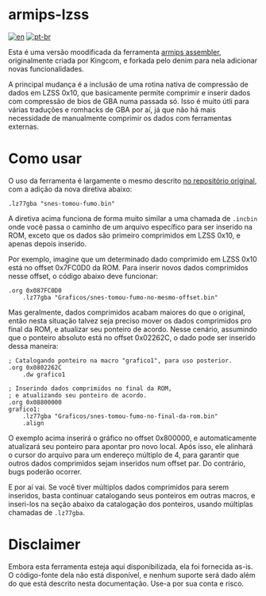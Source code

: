 # armips-lzss
[![en](https://img.shields.io/badge/lang-en-red.svg)](https://github.com/leomontenegro6/armips-lzss/blob/master/README.md)
[![pt-br](https://img.shields.io/badge/lang-pt--br-green.svg)](https://github.com/leomontenegro6/armips-lzss/blob/master/README-PT.md)

Esta é uma versão moodificada da ferramenta [armips assembler](https://github.com/Kingcom/armips), originalmente criada por Kingcom, e forkada pelo denim para nela adicionar novas funcionalidades.

A principal mudança é a inclusão de uma rotina nativa de compressão de dados em LZSS 0x10, que basicamente permite comprimir e inserir dados com compressão de bios de GBA numa passada só. Isso é muito útli para várias traduções e romhacks de GBA por aí, já que não há mais necessidade de manualmente comprimir os dados com ferramentas externas.

# Como usar

O uso da ferramenta é largamente o mesmo descrito [no repositório original](https://github.com/Kingcom/armips?tab=readme-ov-file#11-usage), com a adição da nova diretiva abaixo:

```
.lz77gba "snes-tomou-fumo.bin"
```

A diretiva acima funciona de forma muito similar a uma chamada de `.incbin` onde você passa o caminho de um arquivo específico para ser inserido na ROM, exceto que os dados são primeiro comprimidos em LZSS 0x10, e apenas depois inserido.

Por exemplo, imagine que um determinado dado comprimido em LZSS 0x10 está no offset 0x7FC0D0 da ROM. Para inserir novos dados comprimidos nesse offset, o código abaixo deve funcionar:

```
.org 0x087FC0D0
    .lz77gba "Graficos/snes-tomou-fumo-no-mesmo-offset.bin"
```

Mas geralmente, dados comprimidos acabam maiores do que o original, então nesta situação talvez seja preciso mover os dados comprimidos pro final da ROM, e atualizar seu ponteiro de acordo. Nesse cenário, assumindo que o ponteiro absoluto está no offset 0x02262C, o dado pode ser inserido dessa maneira:

```
; Catalogando ponteiro na macro "grafico1", para uso posterior.
.org 0x0802262C
    .dw grafico1

; Inserindo dados comprimidos no final da ROM,
; e atualizando seu ponteiro de acordo.
.org 0x08800000
grafico1:
    .lz77gba "Graficos/snes-tomou-fumo-no-final-da-rom.bin"
    .align
```

O exemplo acima inserirá o gráfico no offset 0x800000, e automaticamente atualizará seu ponteiro para apontar pro novo local. Após isso, ele alinhará o cursor do arquivo para um endereço múltiplo de 4, para garantir que outros dados comprimidos sejam inseridos num offset par. Do contrário, bugs poderão ocorrer.

E por aí vai. Se você tiver múltiplos dados comprimidos para serem inseridos, basta continuar catalogando seus ponteiros em outras macros, e inseri-los na seção abaixo da catalogação dos ponteiros, usando múltiplas chamadas de `.lz77gba`.

# Disclaimer

Embora esta ferramenta esteja aqui disponibilizada, ela foi fornecida as-is. O código-fonte dela não está disponível, e nenhum suporte será dado além do que está descrito nesta documentação. Use-a por sua conta e risco.
